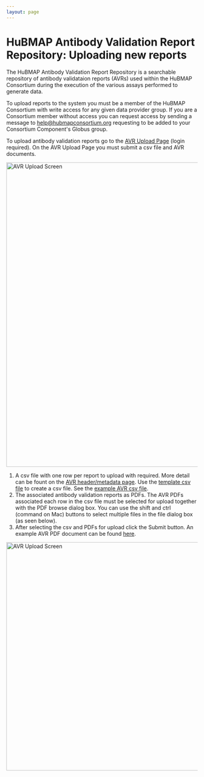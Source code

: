 ```yaml
---
layout: page
---
```

# HuBMAP Antibody Validation Report Repository: Uploading new reports

The HuBMAP Antibody Validation Report Repository is a searchable repository of antibody validataion reports (AVRs) used within the HuBMAP Consortium during the execution of the various assays performed to generate data.

To upload reports to the system you must be a member of the HuBMAP Consortium with write access for any given data provider group.  If you are a Consortium member without access you can request access by sending a message to <help@hubmapconsortium.org> requesting to be added to your Consortium Component's Globus group.

To upload antibody validation reports go to the [AVR Upload Page](https://avr.hubmapconsortium.org) (login required).  On the AVR Upload Page you must submit a csv file and AVR documents.

<img src="/avr/images/avr-upload-screen.png" alt="AVR Upload Screen" width="800"/>

  1. A csv file with one row per report to upload with required.  More detail can be fount on the [AVR header/metadata page](/avr/csv-format.md).  Use the [template csv file](/avr/avr-template.csv) to create a csv file. See the [example AVR csv file](/avr/example-avrs.csv).
  2. The associated antibody validation reports as PDFs. The AVR PDFs associated each row in the csv file must be selected for upload together with the PDF browse dialog box. You can use the shift and ctrl (command on Mac) buttons to select multiple files in the file dialog box (as seen below).
  3. After selecting the csv and PDFs for upload click the Submit button. An example AVR PDF document can be found <a href="/avr/example-avr.pdf" target="_blank">here</a>.

<img src="/avr/images/avr-dialog.png" alt="AVR Upload Screen" width="600"/>
